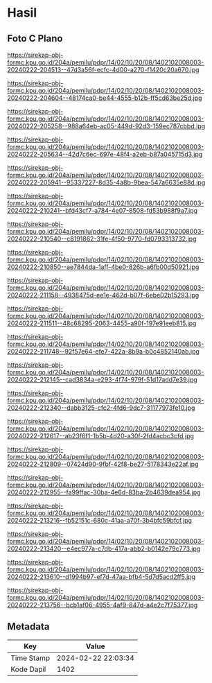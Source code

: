 # Hasil

## Foto C Plano

https://sirekap-obj-formc.kpu.go.id/204a/pemilu/pdpr/14/02/10/20/08/1402102008003-20240222-204513--47d3a56f-ecfc-4d00-a270-f1420c20a670.jpg

https://sirekap-obj-formc.kpu.go.id/204a/pemilu/pdpr/14/02/10/20/08/1402102008003-20240222-204604--48174ca0-be44-4555-b12b-ff5cd63be25d.jpg

https://sirekap-obj-formc.kpu.go.id/204a/pemilu/pdpr/14/02/10/20/08/1402102008003-20240222-205258--988a64eb-ac05-449d-92d3-159ec787cbbd.jpg

https://sirekap-obj-formc.kpu.go.id/204a/pemilu/pdpr/14/02/10/20/08/1402102008003-20240222-205634--42d7c6ec-697e-48f4-a2eb-b87a045715d3.jpg

https://sirekap-obj-formc.kpu.go.id/204a/pemilu/pdpr/14/02/10/20/08/1402102008003-20240222-205941--95337227-8d35-4a8b-9bea-547a6635e88d.jpg

https://sirekap-obj-formc.kpu.go.id/204a/pemilu/pdpr/14/02/10/20/08/1402102008003-20240222-210241--bfd43cf7-a784-4e07-8508-fd53b988f9a7.jpg

https://sirekap-obj-formc.kpu.go.id/204a/pemilu/pdpr/14/02/10/20/08/1402102008003-20240222-210540--c8191862-31fe-4f50-9770-fd0793313732.jpg

https://sirekap-obj-formc.kpu.go.id/204a/pemilu/pdpr/14/02/10/20/08/1402102008003-20240222-210850--ae7844da-1aff-4be0-826b-a6fb00d50921.jpg

https://sirekap-obj-formc.kpu.go.id/204a/pemilu/pdpr/14/02/10/20/08/1402102008003-20240222-211158--4938475d-ee1e-462d-b07f-6ebe02b15293.jpg

https://sirekap-obj-formc.kpu.go.id/204a/pemilu/pdpr/14/02/10/20/08/1402102008003-20240222-211511--48c68295-2063-4455-a90f-197e91eeb815.jpg

https://sirekap-obj-formc.kpu.go.id/204a/pemilu/pdpr/14/02/10/20/08/1402102008003-20240222-211748--92f57e64-efe7-422a-8b9a-b0c4852140ab.jpg

https://sirekap-obj-formc.kpu.go.id/204a/pemilu/pdpr/14/02/10/20/08/1402102008003-20240222-212145--cad3834a-e293-4f74-979f-51d17add7e39.jpg

https://sirekap-obj-formc.kpu.go.id/204a/pemilu/pdpr/14/02/10/20/08/1402102008003-20240222-212340--dabb3125-cfc2-4fd6-9dc7-31177973fe10.jpg

https://sirekap-obj-formc.kpu.go.id/204a/pemilu/pdpr/14/02/10/20/08/1402102008003-20240222-212617--ab23f6f1-1b5b-4d20-a30f-2fd4acbc3cfd.jpg

https://sirekap-obj-formc.kpu.go.id/204a/pemilu/pdpr/14/02/10/20/08/1402102008003-20240222-212809--07424d90-9fbf-42f8-be27-5178343e22af.jpg

https://sirekap-obj-formc.kpu.go.id/204a/pemilu/pdpr/14/02/10/20/08/1402102008003-20240222-212955--fa99ffac-30ba-4e6d-83ba-2b4639dea954.jpg

https://sirekap-obj-formc.kpu.go.id/204a/pemilu/pdpr/14/02/10/20/08/1402102008003-20240222-213216--fb52151c-680c-41aa-a70f-3b4bfc59bfcf.jpg

https://sirekap-obj-formc.kpu.go.id/204a/pemilu/pdpr/14/02/10/20/08/1402102008003-20240222-213420--e4ec977a-c7db-417a-abb2-b0142e79c773.jpg

https://sirekap-obj-formc.kpu.go.id/204a/pemilu/pdpr/14/02/10/20/08/1402102008003-20240222-213610--d1994b97-ef7d-47aa-bfb4-5d7d5acd2ff5.jpg

https://sirekap-obj-formc.kpu.go.id/204a/pemilu/pdpr/14/02/10/20/08/1402102008003-20240222-213756--bcb1af06-4955-4af9-847d-a4e2c7f75377.jpg


## Metadata

| Key        | Value               |
| ---------- | ------------------- |
| Time Stamp | 2024-02-22 22:03:34 |
| Kode Dapil | 1402                |



